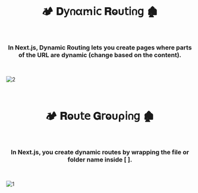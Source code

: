 <h1  align="center" > 🏕️ 𝐃𝗒𐓣αꭑ𝗂𝖼 𝐑ⱺυ𝗍𝗂𐓣𝗀  🏚️ </h1>

</br>

<h3  align="center" > In Next.js, Dynamic Routing lets you create pages where parts of the URL are dynamic (change based on the content). </h3>

</br>

![2](https://github.com/user-attachments/assets/0b6fefbd-a3ff-41aa-b9e2-d0d657404a89)

</br>

<h1  align="center" > 🏕️ 𝐑ⱺυ𝗍𝖾 𝐆𝗋ⱺυρ𝗂𐓣𝗀  🏚️ </h1>

</br>

<h3  align="center" > In Next.js, you create dynamic routes by wrapping the file or folder name inside [ ]. </h3>

</br>

![1](https://github.com/user-attachments/assets/d0e8a6bf-7cf4-4e08-b545-ac278c1f1b62)